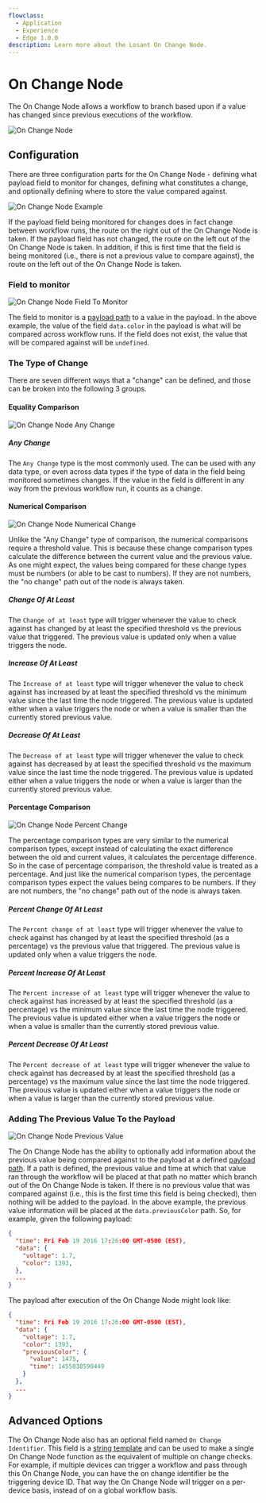 ```yaml
---
flowclass:
  - Application
  - Experience
  - Edge 1.0.0
description: Learn more about the Losant On Change Node.
---
```


# On Change Node

The On Change Node allows a workflow to branch based upon if a value has changed since previous executions of the workflow.

![On Change Node](/images/workflows/logic/on-change-node.png "On Change Node")

## Configuration

There are three configuration parts for the On Change Node - defining what payload field to monitor for changes, defining what constitutes a change, and optionally defining where to store the value compared against.

![On Change Node Example](/images/workflows/logic/on-change-node-example.png "On Change Node Example")

If the payload field being monitored for changes does in fact change between workflow runs, the route on the right out of the On Change Node is taken. If the payload field has not changed, the route on the left out of the On Change Node is taken. In addition, if this is first time that the field is being monitored (i.e., there is not a previous value to compare against), the route on the left out of the On Change Node is taken.

### Field to monitor

![On Change Node Field To Monitor](/images/workflows/logic/on-change-node-field-to-monitor.png "On Change Node Field To Monitor")

The field to monitor is a [payload path](/workflows/accessing-payload-data/#payload-paths) to a value in the payload. In the above example, the value of the field `data.color` in the payload is what will be compared across workflow runs. If the field does not exist, the value that will be compared against will be `undefined`.

### The Type of Change

There are seven different ways that a "change" can be defined, and those can be broken into the following 3 groups.

#### Equality Comparison

![On Change Node Any Change](/images/workflows/logic/on-change-node-any-change.png "On Change Node Any Change")

##### Any Change

The `Any Change` type is the most commonly used. The can be used with any data type, or even across data types if the type of data in the field being monitored sometimes changes. If the value in the field is different in any way from the previous workflow run, it counts as a change.

#### Numerical Comparison

![On Change Node Numerical Change](/images/workflows/logic/on-change-node-numerical-change.png "On Change Node Numerical Change")

Unlike the "Any Change" type of comparison, the numerical comparisons require a threshold value. This is because these change comparison types calculate the difference between the current value and the previous value. As one might expect, the values being compared for these change types must be numbers (or able to be cast to numbers). If they are not numbers, the "no change" path out of the node is always taken.

##### Change Of At Least

The `Change of at least` type will trigger whenever the value to check against has changed by at least the specified threshold vs the previous value that triggered. The previous value is updated only when a value triggers the node.

##### Increase Of At Least

The `Increase of at least` type will trigger whenever the value to check against has increased by at least the specified threshold vs the minimum value since the last time the node triggered. The previous value is updated either when a value triggers the node or when a value is smaller than the currently stored previous value.

##### Decrease Of At Least

The `Decrease of at least` type will trigger whenever the value to check against has decreased by at least the specified threshold vs the maximum value since the last time the node triggered. The previous value is updated either when a value triggers the node or when a value is larger than the currently stored previous value.

#### Percentage Comparison

![On Change Node Percent Change](/images/workflows/logic/on-change-node-percent-change.png "On Change Node Percent Change")

The percentage comparison types are very similar to the numerical comparison types, except instead of calculating the exact difference between the old and current values, it calculates the percentage difference. So in the case of percentage comparison, the threshold value is treated as a percentage. And just like the numerical comparison types, the percentage comparison types expect the values being compares to be numbers. If they are not numbers, the "no change" path out of the node is always taken.

##### Percent Change Of At Least

The `Percent change of at least` type will trigger whenever the value to check against has changed by at least the specified threshold (as a percentage) vs the previous value that triggered. The previous value is updated only when a value triggers the node.

##### Percent Increase Of At Least

The `Percent increase of at least` type will trigger whenever the value to check against has increased by at least the specified threshold (as a percentage) vs the minimum value since the last time the node triggered. The previous value is updated either when a value triggers the node or when a value is smaller than the currently stored previous value.

##### Percent Decrease Of At Least

The `Percent decrease of at least` type will trigger whenever the value to check against has decreased by at least the specified threshold (as a percentage) vs the maximum value since the last time the node triggered. The previous value is updated either when a value triggers the node or when a value is larger than the currently stored previous value.

### Adding The Previous Value To the Payload

![On Change Node Previous Value](/images/workflows/logic/on-change-node-previous-value.png "On Change Node Previous Value")

The On Change Node has the ability to optionally add information about the previous value being compared against to the payload at a defined [payload path](/workflows/accessing-payload-data/#payload-paths). If a path is defined, the previous value and time at which that value ran through the workflow will be placed at that path no matter which branch out of the On Change Node is taken. If there is no previous value that was compared against (i.e., this is the first time this field is being checked), then nothing will be added to the payload. In the above example, the previous value information will be placed at the `data.previousColor` path. So, for example, given the following payload:

```json
{
  "time": Fri Feb 19 2016 17:26:00 GMT-0500 (EST),
  "data": {
    "voltage": 1.7,
    "color": 1393,
  },
  ...
}
```

The payload after execution of the On Change Node might look like:

```json
{
  "time": Fri Feb 19 2016 17:26:00 GMT-0500 (EST),
  "data": {
    "voltage": 1.7,
    "color": 1393,
    "previousColor": {
      "value": 1475,
      "time": 1455838590449
    }
  },
  ...
}
```

## Advanced Options

The On Change Node also has an optional field named `On Change Identifier`. This field is a [string template](/workflows/accessing-payload-data/#string-templates) and can be used to make a single On Change Node function as the equivalent of multiple on change checks. For example, if multiple devices can trigger a workflow and pass through this On Change Node, you can have the on change identifier be the triggering device ID. That way the On Change Node will trigger on a per-device basis, instead of on a global workflow basis.
